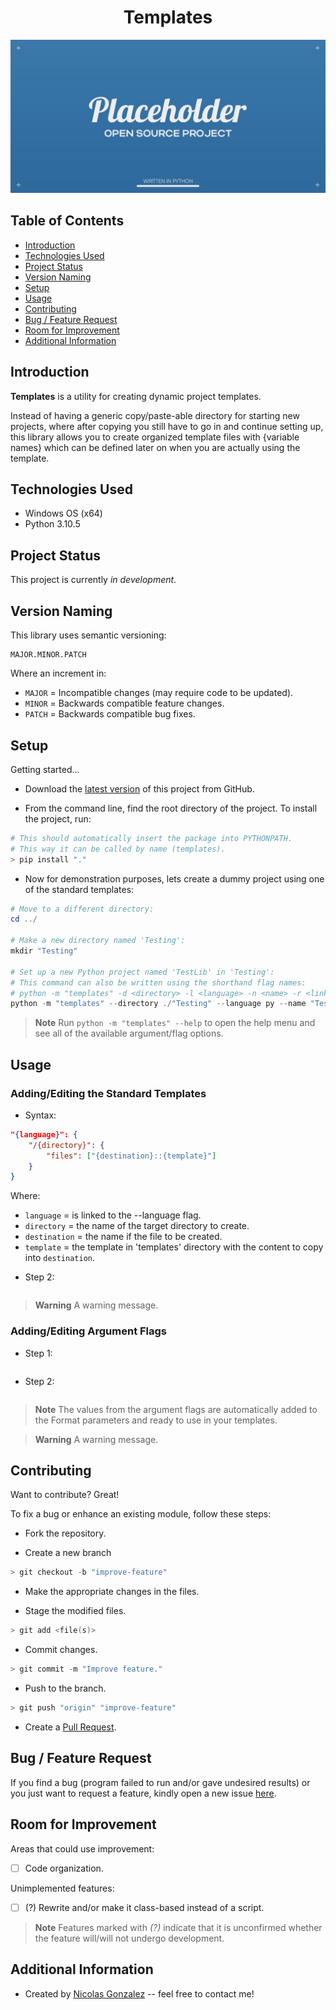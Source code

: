 <div align="center">
    <h1>Templates</h1>
    <img src="./templates/templates/images/py.png" alt="template_banner" />
</div>

## Table of Contents

* [Introduction](#introduction)
* [Technologies Used](#technologies-used)
* [Project Status](#project-status)
* [Version Naming](#version-naming)
* [Setup](#setup)
* [Usage](#usage)
* [Contributing](#contributing)
* [Bug / Feature Request](#bug--feature-request)
* [Room for Improvement](#room-for-improvement)
* [Additional Information](#additional-information)

## Introduction

<!-- Buttons -->

**Templates** is a utility for creating dynamic project templates.

Instead of having a generic copy/paste-able directory for starting new
projects, where after copying you still have to go in and continue setting
up, this library allows you to create organized template files with
{variable names} which can be defined later on when you are actually using
the template. 

## Technologies Used

* Windows OS (x64)
* Python 3.10.5

## Project Status

This project is currently *in development*.

## Version Naming

This library uses semantic versioning:

```
MAJOR.MINOR.PATCH
```

Where an increment in:

* `MAJOR` = Incompatible changes (may require code to be updated).
* `MINOR` = Backwards compatible feature changes.
* `PATCH` = Backwards compatible bug fixes.

## Setup

Getting started...

* Download the [latest version](https://github.com/nicdgonzalez/Templates)
  of this project from GitHub.

* From the command line, find the root directory of the project.
  To install the project, run:

```powershell
# This should automatically insert the package into PYTHONPATH.
# This way it can be called by name (templates).
> pip install "."
```

* Now for demonstration purposes, lets create a dummy project using
  one of the standard templates:

```powershell
# Move to a different directory:
cd ../

# Make a new directory named 'Testing':
mkdir "Testing"

# Set up a new Python project named 'TestLib' in 'Testing':
# This command can also be written using the shorthand flag names:
# python -m "templates" -d <directory> -l <language> -n <name> -r <link>
python -m "templates" --directory ./"Testing" --language py --name "TestLib" --repository "https://github.com/nicdgonzalez/Templates"
```

> **Note**
> Run `python -m "templates" --help` to open the help menu and see all of the
> available argument/flag options.

## Usage

### Adding/Editing the Standard Templates

* Syntax:

```json
"{language}": {
    "/{directory}": {
        "files": ["{destination}::{template}"]
    }
}
```

Where:

- `language`    = is linked to the --language flag.
- `directory`   = the name of the target directory to create.
- `destination` = the name if the file to be created.
- `template`    = the template in 'templates' directory with the
                      content to copy into `destination`.

* Step 2:

```
```

> **Warning**
> A warning message.

### Adding/Editing Argument Flags

* Step 1:

```
```

* Step 2:

```
```

> **Note**
> The values from the argument flags are automatically added to the Format
> parameters and ready to use in your templates.

> **Warning**
> A warning message.

## Contributing

Want to contribute? Great!

To fix a bug or enhance an existing module, follow these steps:

* Fork the repository.

* Create a new branch

```powershell
> git checkout -b "improve-feature"
```

* Make the appropriate changes in the files.

* Stage the modified files.

```powershell
> git add <file(s)>
```

* Commit changes.

```powershell
> git commit -m "Improve feature."
```

* Push to the branch.

```powershell
> git push "origin" "improve-feature"
```

* Create a [Pull Request](https://github.com/nicdgonzalez/Templates/pulls).

## Bug / Feature Request

If you find a bug (program failed to run and/or gave undesired results)
or you just want to request a feature, kindly open a new issue
[here](https://github.com/nicdgonzalez/Templates/issues).

## Room for Improvement

Areas that could use improvement:

- [ ] Code organization.

Unimplemented features:

- [ ] (?) Rewrite and/or make it class-based instead of a script.

> **Note**
> Features marked with *(?)* indicate that it is unconfirmed whether the feature
> will/will not undergo development.

## Additional Information

* Created by [Nicolas Gonzalez](https://github.com/nicdgonzalez)
  -- feel free to contact me!
